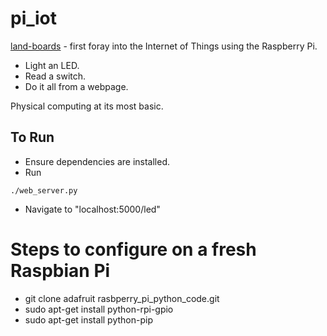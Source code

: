 pi_iot
======

[land-boards](http://land-boards.com) - first foray into the Internet of Things using the Raspberry Pi.

* Light an LED.
* Read a switch.
* Do it all from a webpage.

Physical computing at its most basic.

## To Run
 - Ensure dependencies are installed.
 - Run
```
./web_server.py
```
 - Navigate to "localhost:5000/led"

# Steps to configure on a fresh Raspbian Pi
 - git clone  adafruit rasbperry_pi_python_code.git
 - sudo apt-get install python-rpi-gpio
 - sudo apt-get install python-pip
